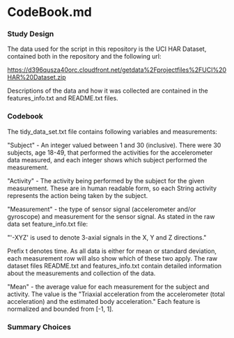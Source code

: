 # CodeBook.md

<h3>Study Design</h3>
The data used for the script in this repository is the UCI HAR Dataset, contained both in the repository and the following url:

https://d396qusza40orc.cloudfront.net/getdata%2Fprojectfiles%2FUCI%20HAR%20Dataset.zip 

Descriptions of the data and how it was collected are contained in the features_info.txt and README.txt files.

<h3>Codebook</h3>
The tidy_data_set.txt file contains following variables and measurements:

"Subject" - An integer valued between 1 and 30 (inclusive).  There were 30 subjects, age 18-49, that performed the activities for the accelerometer data measured, and each integer shows which subject performed the measurement.

"Activity" - The activity being performed by the subject for the given measurement. These are in human readable form, so each String activity represents the action being taken by the subject.

"Measurement" - the type of sensor signal (accelerometer and/or gyroscope) and measurement for the sensor signal.  As stated in the raw data set feature_info.txt file: 

"'-XYZ' is used to denote 3-axial signals in the X, Y and Z directions."

Prefix t denotes time.  As all data is either for mean or standard deviation, each measurement row will also show which of these two apply.  The raw dataset files README.txt and features_info.txt contain detailed information about the measurements and collection of the data.

"Mean" - the average value for each measurement for the subject and activity.  The value is the "Triaxial acceleration from the accelerometer (total acceleration) and the estimated body acceleration."  Each feature is normalized and bounded from [-1, 1].

<h3>Summary Choices</h3>
